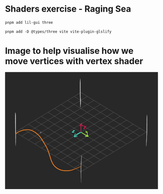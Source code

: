 # Shaders exercise - Raging Sea

```
pnpm add lil-gui three
```

```
pnpm add -D @types/three vite vite-plugin-glslify
```

# Image to help visualise how we move vertices with vertex shader

![visualization](/images/Screenshot%20from%202024-12-01%2014-21-35.png)
